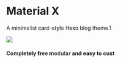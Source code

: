 # Material X

A minimalist card-style Hexo blog theme.1

![](https://img.vim-cn.com/52/a54815c02ce232f11f54b2c547c1337828833c.png)


#### Completely free modular and easy to cust
